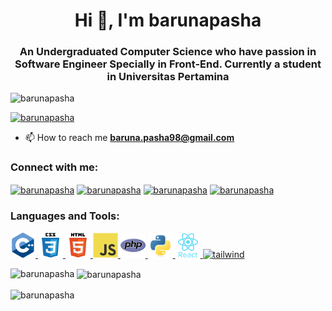 <h1 align="center">Hi 👋, I'm barunapasha</h1>
<h3 align="center">An Undergraduated Computer Science who have passion in Software Engineer Specially in Front-End. Currently a student in Universitas Pertamina</h3>

<p align="left"> <img src="https://komarev.com/ghpvc/?username=barunapasha&label=Profile%20views&color=0e75b6&style=flat" alt="barunapasha" /> </p>

<p align="left"> <a href="https://github.com/ryo-ma/github-profile-trophy"><img src="https://github-profile-trophy.vercel.app/?username=barunapasha" alt="barunapasha" /></a> </p>

- 📫 How to reach me **baruna.pasha98@gmail.com**

<h3 align="left">Connect with me:</h3>
<p align="left">
<a href="https://linkedin.com/in/barunapasha" target="blank"><img align="center" src="https://raw.githubusercontent.com/rahuldkjain/github-profile-readme-generator/master/src/images/icons/Social/linked-in-alt.svg" alt="barunapasha" height="30" width="40" /></a>
<a href="https://instagram.com/barunapasha" target="blank"><img align="center" src="https://raw.githubusercontent.com/rahuldkjain/github-profile-readme-generator/master/src/images/icons/Social/instagram.svg" alt="barunapasha" height="30" width="40" /></a>
<a href="https://www.hackerrank.com/barunapasha" target="blank"><img align="center" src="https://raw.githubusercontent.com/rahuldkjain/github-profile-readme-generator/master/src/images/icons/Social/hackerrank.svg" alt="barunapasha" height="30" width="40" /></a>
<a href="https://www.leetcode.com/barunapasha" target="blank"><img align="center" src="https://raw.githubusercontent.com/rahuldkjain/github-profile-readme-generator/master/src/images/icons/Social/leet-code.svg" alt="barunapasha" height="30" width="40" /></a>
</p>

<h3 align="left">Languages and Tools:</h3>
<p align="left"> <a href="https://www.w3schools.com/cpp/" target="_blank" rel="noreferrer"> <img src="https://raw.githubusercontent.com/devicons/devicon/master/icons/cplusplus/cplusplus-original.svg" alt="cplusplus" width="40" height="40"/> </a> <a href="https://www.w3schools.com/css/" target="_blank" rel="noreferrer"> <img src="https://raw.githubusercontent.com/devicons/devicon/master/icons/css3/css3-original-wordmark.svg" alt="css3" width="40" height="40"/> </a> <a href="https://www.w3.org/html/" target="_blank" rel="noreferrer"> <img src="https://raw.githubusercontent.com/devicons/devicon/master/icons/html5/html5-original-wordmark.svg" alt="html5" width="40" height="40"/> </a> <a href="https://developer.mozilla.org/en-US/docs/Web/JavaScript" target="_blank" rel="noreferrer"> <img src="https://raw.githubusercontent.com/devicons/devicon/master/icons/javascript/javascript-original.svg" alt="javascript" width="40" height="40"/> </a> <a href="https://www.php.net" target="_blank" rel="noreferrer"> <img src="https://raw.githubusercontent.com/devicons/devicon/master/icons/php/php-original.svg" alt="php" width="40" height="40"/> </a> <a href="https://www.python.org" target="_blank" rel="noreferrer"> <img src="https://raw.githubusercontent.com/devicons/devicon/master/icons/python/python-original.svg" alt="python" width="40" height="40"/> </a> <a href="https://reactjs.org/" target="_blank" rel="noreferrer"> <img src="https://raw.githubusercontent.com/devicons/devicon/master/icons/react/react-original-wordmark.svg" alt="react" width="40" height="40"/> </a> <a href="https://tailwindcss.com/" target="_blank" rel="noreferrer"> <img src="https://www.vectorlogo.zone/logos/tailwindcss/tailwindcss-icon.svg" alt="tailwind" width="40" height="40"/> </a> </p>

<p><img align="left" src="https://github-readme-stats.vercel.app/api/top-langs?username=barunapasha&show_icons=true&locale=en&layout=compact" alt="barunapasha" /></p>

<p>&nbsp;<img align="center" src="https://github-readme-stats.vercel.app/api?username=barunapasha&show_icons=true&locale=en" alt="barunapasha" /></p>

<p><img align="center" src="https://github-readme-streak-stats.herokuapp.com/?user=barunapasha&" alt="barunapasha" /></p>
